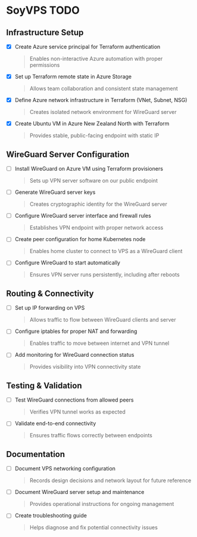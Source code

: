 # SoyVPS TODO

## Infrastructure Setup

- [x] Create Azure service principal for Terraform authentication
  > Enables non-interactive Azure automation with proper permissions

- [x] Set up Terraform remote state in Azure Storage
  > Allows team collaboration and consistent state management

- [x] Define Azure network infrastructure in Terraform (VNet, Subnet, NSG)
  > Creates isolated network environment for WireGuard server

- [x] Create Ubuntu VM in Azure New Zealand North with Terraform
  > Provides stable, public-facing endpoint with static IP

## WireGuard Server Configuration

- [ ] Install WireGuard on Azure VM using Terraform provisioners
  > Sets up VPN server software on our public endpoint

- [ ] Generate WireGuard server keys
  > Creates cryptographic identity for the WireGuard server

- [ ] Configure WireGuard server interface and firewall rules
  > Establishes VPN endpoint with proper network access

- [ ] Create peer configuration for home Kubernetes node
  > Enables home cluster to connect to VPS as a WireGuard client

- [ ] Configure WireGuard to start automatically
  > Ensures VPN server runs persistently, including after reboots

## Routing & Connectivity

- [ ] Set up IP forwarding on VPS
  > Allows traffic to flow between WireGuard clients and server

- [ ] Configure iptables for proper NAT and forwarding
  > Enables traffic to move between internet and VPN tunnel

- [ ] Add monitoring for WireGuard connection status
  > Provides visibility into VPN connectivity state

## Testing & Validation

- [ ] Test WireGuard connections from allowed peers
  > Verifies VPN tunnel works as expected

- [ ] Validate end-to-end connectivity
  > Ensures traffic flows correctly between endpoints

## Documentation

- [ ] Document VPS networking configuration
  > Records design decisions and network layout for future reference

- [ ] Document WireGuard server setup and maintenance
  > Provides operational instructions for ongoing management

- [ ] Create troubleshooting guide
  > Helps diagnose and fix potential connectivity issues
  